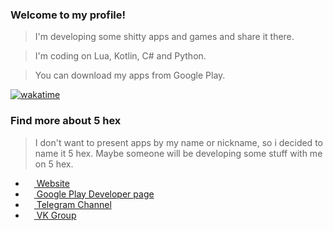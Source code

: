 ### **Welcome to my profile!**

> I'm developing some shitty apps and games and share it there. 

> I'm coding on Lua, Kotlin, C# and Python.

> You can download my apps from Google Play.

[![wakatime](https://wakatime.com/badge/user/e897f6a1-0579-4a26-b450-db5a73393797.svg)](https://wakatime.com/@e897f6a1-0579-4a26-b450-db5a73393797)

### Find more about 5 hex

> I don't want to present apps by my name or nickname, so i decided to name it 5 hex. Maybe someone will be developing some stuff with me on 5 hex.

- <a href="https://5hex.carrd.co/"><img src="https://sun9-87.userapi.com/impg/s1zDFvlYddSblAWSXimoMJxy-Iibd5x5z_JLfQ/qVk67LKzLVM.jpg?size=640x640&quality=95&sign=07689fc0766ad255b4d062fc9238a6da&type=album" width=14 height=14 /> Website</a>
- <a href="https://play.google.com/store/apps/dev?id=5395956271187814026"><img src="https://upload.wikimedia.org/wikipedia/commons/thumb/f/f3/Google_Play_2012-2016_icon.svg/1921px-Google_Play_2012-2016_icon.svg.png" width=14 height=14 /> Google Play Developer page</a>
- <a href="https://t.me/fivehex"><img src="https://upload.wikimedia.org/wikipedia/commons/thumb/8/82/Telegram_logo.svg/768px-Telegram_logo.svg.png" width=14 height=14 /> Telegram Channel</a>
- <a href="https://vk.com/fivehex"><img src="https://upload.wikimedia.org/wikipedia/commons/thumb/4/4e/VK_Compact_Logo.svg/1024px-VK_Compact_Logo.svg.png" width=14 height=14 /> VK Group</a>



